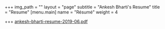 +++
img_path = ""
layout = "page"
subtitle = "Ankesh Bharti's Resume"
title = "Resume"
[menu.main]
name = "Résumé"
weight = 4

+++
[ankesh-bharti-resume-2019-06.pdf](/images/ankesh-bharti-resume-2019-06.pdf "ankesh-bharti-resume-2019-06.pdf")